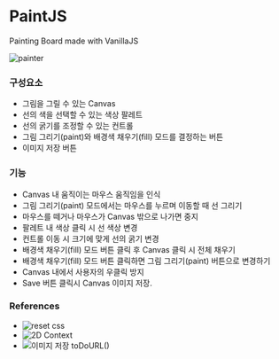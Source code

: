 # PaintJS
Painting Board made with VanillaJS

![painter](painJS.png)

### 구성요소
- 그림을 그릴 수 있는 Canvas
- 선의 색을 선택할 수 있는 색상 팔레트
- 선의 굵기를 조정할 수 있는 컨트롤
- 그림 그리기(paint)와 배경색 채우기(fill) 모드를 결정하는 버튼
- 이미지 저장 버튼

### 기능
- Canvas 내 움직이는 마우스 움직임을 인식
- 그림 그리기(paint) 모드에서는 마우스를 누르며 이동할 때 선 그리기
- 마우스를 떼거나 마우스가 Canvas 밖으로 나가면 중지
- 팔레트 내 색상 클릭 시 선 색상 변경
- 컨트롤 이동 시 크기에 맞게 선의 굵기 변경
- 배경색 채우기(fill) 모드 버튼 클릭 후 Canvas 클릭 시 전체 채우기
- 배경색 채우기(fill) 모드 버튼 클릭하면 그림 그리기(paint) 버튼으로 변경하기
- Canvas 내에서 사용자의 우클릭 방지
- Save 버튼 클릭시 Canvas 이미지 저장.


### References
- ![reset css](https://meyerweb.com/eric/tools/css/reset/)
- ![2D Context](https://developer.mozilla.org/en-US/docs/Web/API/CanvasRenderingContext2D)
- ![이미지 저장 toDoURL()](https://developer.mozilla.org/en-US/docs/Web/API/HTMLCanvasElement/toDataURL)
